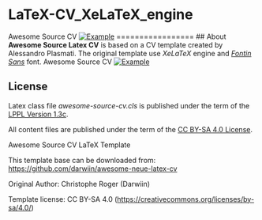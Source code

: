 # LaTeX-CV_XeLaTeX_engine
Awesome Source CV [![Example](https://img.shields.io/badge/Exemple-pdf-blue.svg)](https://raw.githubusercontent.com/posquit0/Awesome-CV/master/examples/resume.pdf) =================  ## About  **Awesome Source Latex CV** is based on a CV template created by Alessandro Plasmati. The original template use _XeLaTeX_ engine and _[Fontin Sans](http://www.exljbris.com/fontinsans.html)_ font. 
Awesome Source CV [![Example](https://img.shields.io/badge/Exemple-pdf-blue.svg)](https://raw.githubusercontent.com/posquit0/Awesome-CV/master/examples/resume.pdf)
## License

Latex class file _awesome-source-cv.cls_ is published under the term of the [LPPL Version 1.3c](https://www.latex-project.org/lppl.txt).

All content files are published under the term of the [CC BY-SA 4.0 License](https://creativecommons.org/licenses/by-sa/4.0/legalcode).


Awesome Source CV LaTeX Template

 This template base can be downloaded from:
 https://github.com/darwiin/awesome-neue-latex-cv

 Original Author:
 Christophe Roger (Darwiin)

 Template license:
 CC BY-SA 4.0 (https://creativecommons.org/licenses/by-sa/4.0/)
